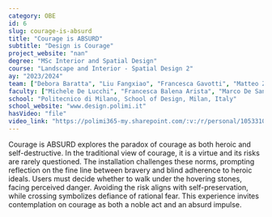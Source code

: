 ```yaml
---
category: OBE
id: 6
slug: courage-is-absurd
title: "Courage is ABSURD"
subtitle: "Design is Courage"
project_website: "nan"
degree: "MSc Interior and Spatial Design"
course: "Landscape and Interior - Spatial Design 2"
ay: "2023/2024"
team: ["Debora Baratta", "Liu Fangxiao", "Francesca Gavotti", "Matteo Zoppellaro"]
faculty: ["Michele De Lucchi", "Francesca Balena Arista", "Marco De Santi", "Francesco Clerici", "Giada Boromello", "Nicolò Chierichetti", "Alessia Soressi"]
school: "Politecnico di Milano, School of Design, Milan, Italy"
school_website: "www.design.polimi.it"
hasVideo: "file"
video_link: "https://polimi365-my.sharepoint.com/:v:/r/personal/10533106_polimi_it/Documents/POLIMI/LANDSCAPE%20AND%20INTERIOR%20SPATIAL%20DESIGN/COURAGE%20WORKSHOP%20%5B2024%5D/Students%20-%20Landscape%20and%20Interior%20Spatial%20Design%20Studio%20%5B2024%5D/3_DIGITAL%20DELIVERIES/EXAM%20-%20Exam%20Delivery%20(July%2011th)/2024_G04_Courage%20is%20Absurd/01_The%20final%20Video/G04_Courage%20is%20Absurd_video.mp4?csf=1&web=1&nav=eyJyZWZlcnJhbEluZm8iOnsicmVmZXJyYWxBcHAiOiJTdHJlYW1XZWJBcHAiLCJyZWZlcnJhbFZpZXciOiJTaGFyZURpYWxvZy1MaW5rIiwicmVmZXJyYWxBcHBQbGF0Zm9ybSI6IldlYiIsInJlZmVycmFsTW9kZSI6InZpZXcifX0%3D&e=pdqX6g"
---
```


Courage is ABSURD explores the paradox of courage as both heroic and self-destructive. In the traditional view of courage, it is a virtue and its risks are rarely questioned. The installation challenges these norms, prompting reflection on the fine line between bravery and blind adherence to heroic ideals. Users must decide whether to walk under the hovering stones, facing perceived danger. Avoiding the risk aligns with self-preservation, while crossing symbolizes defiance of rational fear. This experience invites contemplation on courage as both a noble act and an absurd impulse.
